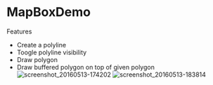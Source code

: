 # MapBoxDemo
Features 
- Create a polyline
- Toogle polyline visibility
- Draw polygon
- Draw buffered polygon on top of given polygon
![screenshot_20160513-174202](https://cloud.githubusercontent.com/assets/4836122/15248870/1fa87da2-193a-11e6-8c9b-20aa44507ede.png) 
![screenshot_20160513-183814](https://cloud.githubusercontent.com/assets/4836122/15248893/44d28744-193a-11e6-8490-b54bdca2353f.png)

